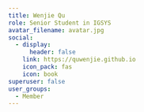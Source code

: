 ```yaml
---
title: Wenjie Qu
role: Senior Student in IGSYS
avatar_filename: avatar.jpg
social:
  - display:
      header: false
    link: https://quwenjie.github.io
    icon_pack: fas
    icon: book
superuser: false
user_groups:
  - Member
---
```

